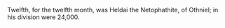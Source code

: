 Twelfth, for the twelfth month, was Heldai the Netophathite, of Othniel; in his division were 24,000.
